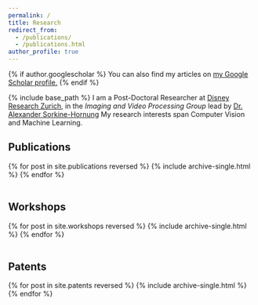 ```yaml
---
permalink: /
title: Research
redirect_from:
  - /publications/
  - /publications.html
author_profile: true
---
```


{% if author.googlescholar %}
  You can also find my articles on <u><a href="{{author.googlescholar}}">my Google Scholar profile</a>.</u>
{% endif %}

{% include base_path %}
I am a Post-Doctoral Researcher at [Disney Research Zurich](http://www.disneyresearch.com), in the _Imaging and Video Processing Group_ lead by [Dr. Alexander Sorkine-Hornung](http://www.disneyresearch.com/people/alexander-hornung) My research interests span Computer Vision and Machine Learning.

## Publications
<table>
{% for post in site.publications reversed %}
  <tr>{% include archive-single.html %}</tr>
{% endfor %}
</table>

## Workshops
<table>
{% for post in site.workshops reversed %}
  <tr>{% include archive-single.html %}</tr>
{% endfor %}
</table>

## Patents
<table>
{% for post in site.patents reversed %}
  <tr>{% include archive-single.html %}</tr>
{% endfor %}
</table>

